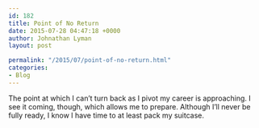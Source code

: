 ```yaml
---
id: 182
title: Point of No Return
date: 2015-07-28 04:47:18 +0000
author: Johnathan Lyman
layout: post

permalink: "/2015/07/point-of-no-return.html"
categories:
- Blog
---
```

The point at which I can’t turn back as I pivot my career is approaching. I see it coming, though, which allows me to prepare. Although I’ll never be fully ready, I know I have time to at least pack my suitcase.